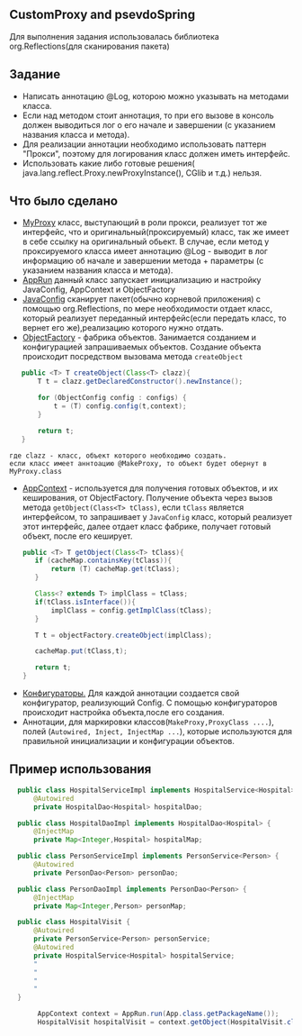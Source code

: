 ## CustomProxy and psevdoSpring
Для выполнения задания использовалась библиотека org.Reflections(для сканирования пакета)
## Задание
- Написать аннотацию @Log, которою можно указывать на методами класса.
- Если над методом стоит аннотация, то при его вызове в консоль должен выводиться лог о его начале и завершении (с указанием названия класса и метода).
- Для реализации аннотации необходимо использовать паттерн "Прокси", поэтому для логирования класс должен иметь интерфейс.
- Использовать какие либо готовые решения( java.lang.reflect.Proxy.newProxyInstance(), CGlib и т.д.) нельзя.
## Что было сделано
-  [MyProxy](https://github.com/MaksLaptsev/proxyHomeWork/blob/226954e36fe2d6c6b687b4f750ad2fab9647ef76/app/src/main/java/proxyhomework/proxy/proxyEntity/MyProxy.java#L21) класс, выступающий в роли прокси, реализует тот же интерфейс, что и оригинальный(проксируемый) класс, так же имеет в себе ссылку на оригинальный обьект. В случае, если метод у проксируемого класса имеет аннотацию @Log - выводит в лог информацию об начале и завершении метода + параметры (с указанием названия класса и метода).
-  [AppRun](https://github.com/MaksLaptsev/proxyHomeWork/blob/b12ea59c0a640a1fc90377f1ab604ba568c38544/app/src/main/java/proxyhomework/psevdoSpring/AppRun.java#L8) данный класс запускает инициализацию и настройку JavaConfig, AppContext и ObjectFactory
-  [JavaConfig](https://github.com/MaksLaptsev/proxyHomeWork/blob/226954e36fe2d6c6b687b4f750ad2fab9647ef76/app/src/main/java/proxyhomework/psevdoSpring/JavaConfig.java#L14) сканирует пакет(обычно корневой приложения) с помощью org.Reflections, по мере необходимости отдает класс, который реализует переданный интерфейс(если передать класс, то вернет его же),реализацию которого нужно отдать.
-  [ObjectFactory](https://github.com/MaksLaptsev/proxyHomeWork/blob/226954e36fe2d6c6b687b4f750ad2fab9647ef76/app/src/main/java/proxyhomework/psevdoSpring/ObjectFactory.java#L13) - фабрика объектов. Занимается созданием и конфигурацией запрашиваемых объектов. Создание объекта происходит посредством вызовама метода `createObject`
 ```java
    public <T> T createObject(Class<T> clazz){
        T t = clazz.getDeclaredConstructor().newInstance();

        for (ObjectConfig config : configs) {
            t = (T) config.config(t,context);
        }

        return t;
    }
   ```
    где clazz - класс, объект которого необходимо создать.
    если класс имеет аннтоацию @MakeProxy, то объект будет обернут в MyProxy.class
    
  - [AppContext](https://github.com/MaksLaptsev/proxyHomeWork/blob/226954e36fe2d6c6b687b4f750ad2fab9647ef76/app/src/main/java/proxyhomework/psevdoSpring/AppContext.java#L12) - используется для получения готовых объектов, и их кеширования, от ObjectFactory. Получение объекта через вызов метода `getObject(Class<T> tClass)`, если `tClass` является интерфейсом, то запрашивает у `JavaConfig` класс, который реализует этот интерфейс, далее отдает класс фабрике, получает готовый объект, после его кеширует.
     ```java
    public <T> T getObject(Class<T> tClass){
        if (cacheMap.containsKey(tClass)){
            return (T) cacheMap.get(tClass);
        }

        Class<? extends T> implClass = tClass;
        if(tClass.isInterface()){
            implClass = config.getImplClass(tClass);
        }

        T t = objectFactory.createObject(implClass);

        cacheMap.put(tClass,t);

        return t;
    }
     ```
- [Конфигураторы.](https://github.com/MaksLaptsev/proxyHomeWork/tree/feature/psevdoSpring/app/src/main/java/proxyhomework/psevdoSpring/configurator/impl) Для каждой аннотации создается свой конфигуратор, реализующий Config. С помощью конфигураторов происходит настройка объекта,после его создания.
- Аннотации, для маркировки классов(`MakeProxy,ProxyClass ....`), полей (`Autowired, Inject, InjectMap ...`), которые используются для правильной инициализации и конфигурации объектов.
## Пример использования
```java
  public class HospitalServiceImpl implements HospitalService<Hospital> {
      @Autowired
      private HospitalDao<Hospital> hospitalDao;
```
```java
  public class HospitalDaoImpl implements HospitalDao<Hospital> {
      @InjectMap
      private Map<Integer,Hospital> hospitalMap;
```

```java
  public class PersonServiceImpl implements PersonService<Person> {
      @Autowired
      private PersonDao<Person> personDao;
```
```java
  public class PersonDaoImpl implements PersonDao<Person> {
      @InjectMap
      private Map<Integer,Person> personMap;
```

```java
  public class HospitalVisit {
      @Autowired
      private PersonService<Person> personService;
      @Autowired
      private HospitalService<Hospital> hospitalService;
      "
      "
      "
      "
  }
 ```
 ```java
        AppContext context = AppRun.run(App.class.getPackageName());
        HospitalVisit hospitalVisit = context.getObject(HospitalVisit.class);
 ```
